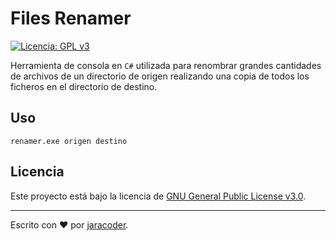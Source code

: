 # Files Renamer
[![Licencia: GPL v3](https://img.shields.io/badge/License-GPLv3-blue.svg)](https://www.gnu.org/licenses/gpl-3.0)

Herramienta de consola en `C#` utilizada para renombrar grandes cantidades de archivos de un 
directorio de origen realizando una copia de todos los ficheros en el directorio 
de destino.

## Uso
```
renamer.exe origen destino
```

## Licencia

Este proyecto está bajo la licencia de [GNU General Public License v3.0](https://github.com/jaracoder/Files.Renamer/blob/master/LICENSE.MD).

---
Escrito con ❤️ por [jaracoder](https://github.com/jaracoder).
